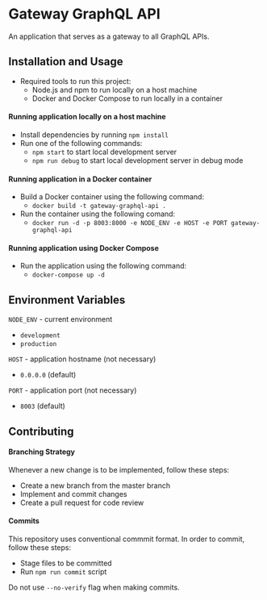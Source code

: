 # Gateway GraphQL API

An application that serves as a gateway to all GraphQL APIs.

## Installation and Usage

- Required tools to run this project:
  - Node.js and npm to run locally on a host machine
  - Docker and Docker Compose to run locally in a container

#### Running application locally on a host machine

- Install dependencies by running `npm install`
- Run one of the following commands:
  - `npm start` to start local development server
  - `npm run debug` to start local development server in debug mode

#### Running application in a Docker container

- Build a Docker container using the following command:
  - `docker build -t gateway-graphql-api .`
- Run the container using the following comand:
  - `docker run -d -p 8003:8000 -e NODE_ENV -e HOST -e PORT gateway-graphql-api`

#### Running application using Docker Compose

- Run the application using the following command:
  - `docker-compose up -d`

## Environment Variables

`NODE_ENV` - current environment
  - `development`
  - `production`

`HOST` - application hostname (not necessary)
  - `0.0.0.0` (default)

`PORT` - application port (not necessary)
  - `8003` (default)

## Contributing

#### Branching Strategy

Whenever a new change is to be implemented, follow these steps:
  - Create a new branch from the master branch
  - Implement and commit changes
  - Create a pull request for code review

#### Commits

This repository uses conventional commmit format. In order to commit, follow these steps:
  - Stage files to be committed
  - Run `npm run commit` script

Do not use `--no-verify` flag when making commits.
